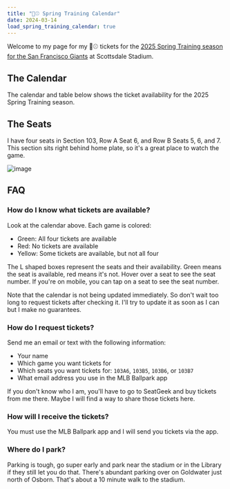 ```yaml
---
title: "🌵⚾️ Spring Training Calendar"
date: 2024-03-14
load_spring_training_calendar: true
---
```


Welcome to my page for my 🌵⚾️ tickets for the [2025 Spring Training season for
the San Francisco Giants](https://www.sfgiants.com/springtraining) at
Scottsdale Stadium. 

## The Calendar

The calendar and table below shows the ticket availability for the 2025 Spring
Training season.

<spring-training-calendar></spring-training-calendar>

## The Seats

I have four seats in Section 103, Row A Seat 6, and Row B
Seats 5, 6, and 7.  This section sits right behind home plate, so it's a great
place to watch the game.

![image](/images/stadium-map.png)

## FAQ

### How do I know what tickets are available?

Look at the calendar above. Each game is colored:

* Green: All four tickets are available
* Red: No tickets are available
* Yellow: Some tickets are available, but not all four

The L shaped boxes represent the seats and their availability.  Green means the
seat is available, red means it's not.  Hover over a seat to see the seat
number.  If you're on mobile, you can tap on a seat to see the seat number.

Note that the calendar is not being updated immediately.  So don't wait too long
to request tickets after checking it.  I'll try to update it as soon as I can
but I make no guarantees.

### How do I request tickets?

Send me an email or text with the following information:

* Your name
* Which game you want tickets for
* Which seats you want tickets for: `103A6`, `103B5`, `103B6`, or `103B7`
* What email address you use in the MLB Ballpark app

If you don't know who I am, you'll have to go to SeatGeek and buy tickets from
me there.  Maybe I will find a way to share those tickets here.

### How will I receive the tickets?

You must use the MLB Ballpark app and I will send you tickets via the app.

### Where do I park?

Parking is tough, go super early and park near the stadium or in the Library if
they still let you do that.  There's abundant parking over on Goldwater just north of Osborn.  That's about a 10 minute walk to the stadium.
